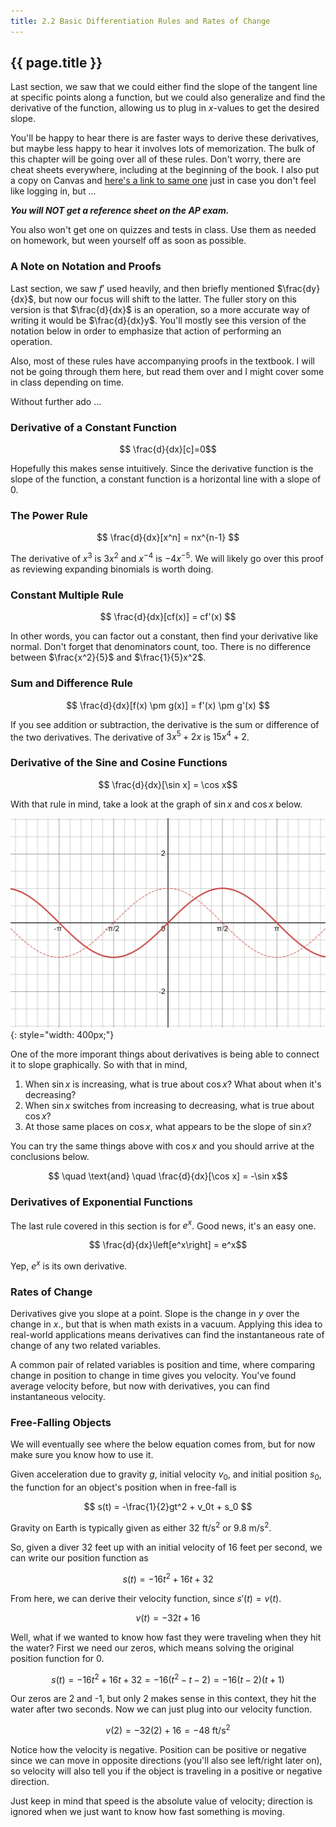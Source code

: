 ```yaml
---
title: 2.2 Basic Differentiation Rules and Rates of Change
---
```


## {{ page.title }}

Last section, we saw that we could either find the slope of the tangent line at specific points along a function, but we could also generalize and find the derivative of the function, allowing us to plug in $x$-values to get the desired slope.

You'll be happy to hear there is are faster ways to derive these derivatives, but maybe less happy to hear it involves lots of memorization. The bulk of this chapter will be going over all of these rules. Don't worry, there are cheat sheets everywhere, including at the beginning of the book. I also put a copy on Canvas and [here's a link to same one](/pdfs/differentiation-cheat-sheet.pdf) just in case you don't feel like logging in, but ...

***You will NOT get a reference sheet on the AP exam.***

You also won't get one on quizzes and tests in class. Use them as needed on homework, but ween yourself off as soon as possible.

### A Note on Notation and Proofs

Last section, we saw $f'$ used heavily, and then briefly mentioned $\frac{dy}{dx}$, but now our focus will shift to the latter. The fuller story on this version is that $\frac{d}{dx}$ is an operation, so a more accurate way of writing it would be $\frac{d}{dx}y$. You'll mostly see this version of the notation below in order to emphasize that action of performing an operation.

Also, most of these rules have accompanying proofs in the textbook. I will not be going through them here, but read them over and I might cover some in class depending on time.

Without further ado ...

### Derivative of a Constant Function

$$ \frac{d}{dx}[c]=0$$

Hopefully this makes sense intuitively. Since the derivative function is the slope of the function, a constant function is a horizontal line with a slope of 0.

### The Power Rule

$$ \frac{d}{dx}[x^n] = nx^{n-1} $$

The derivative of $x^3$ is $3x^2$ and $x^{-4}$ is $-4x^{-5}$. We will likely go over this proof as reviewing expanding binomials is worth doing.

### Constant Multiple Rule

$$ \frac{d}{dx}[cf(x)] = cf'(x) $$

In other words, you can factor out a constant, then find your derivative like normal. Don't forget that denominators count, too. There is no difference between $\frac{x^2}{5}$ and $\frac{1}{5}x^2$.

### Sum and Difference Rule

$$ \frac{d}{dx}[f(x) \pm g(x)] = f'(x) \pm g'(x) $$

If you see addition or subtraction, the derivative is the sum or difference of the two derivatives. The derivative of $3x^5 + 2x$ is $15x^4 + 2$.

### Derivative of the Sine and Cosine Functions

$$ \frac{d}{dx}[\sin x] = \cos x$$

With that rule in mind, take a look at the graph of $\sin x$ and $\cos x$ below.

![sin(x) and d/dx sin(x)](../img/2.2-sin-d-dx-sin.png){: style="width: 400px;"}

One of the more imporant things about derivatives is being able to connect it to slope graphically. So with that in mind,

1. When $\sin x$ is increasing, what is true about $\cos x$? What about when it's decreasing?
2. When $\sin x$ switches from increasing to decreasing, what is true about $\cos x$?
3. At those same places on $\cos x$, what appears to be the slope of $\sin x$?

You can try the same things above with $\cos x$ and you should arrive at the conclusions below.

$$  \quad \text{and} \quad \frac{d}{dx}[\cos x] = -\sin x$$

### Derivatives of Exponential Functions

The last rule covered in this section is for $e^x$. Good news, it's an easy one.

$$ \frac{d}{dx}\left[e^x\right] = e^x$$

Yep, $e^x$ is its own derivative.

### Rates of Change

Derivatives give you slope at a point. Slope is the change in $y$ over the change in $x$., but that is when math exists in a vacuum. Applying this idea to real-world applications means derivatives can find the instantaneous rate of change of any two related variables.

A common pair of related variables is position and time, where comparing change in position to change in time gives you velocity. You've found average velocity before, but now with derivatives, you can find instantaneous velocity.

### Free-Falling Objects

We will eventually see where the below equation comes from, but for now make sure you know how to use it.

Given acceleration due to gravity $g$, initial velocity $v_0$, and initial position $s_0$, the function for an object's position when in free-fall is

$$ s(t) = -\frac{1}{2}gt^2 + v_0t + s_0 $$

Gravity on Earth is typically given as either $32 \text{ ft}/\text{s}^2$ or $9.8 \text{ m}/\text{s}^2$.

So, given a diver 32 feet up with an initial velocity of 16 feet per second, we can write our position function as

$$ s(t) = -16t^2 + 16t + 32 $$

From here, we can derive their velocity function, since $s'(t) = v(t)$.

$$ v(t) = -32t + 16 $$

Well, what if we wanted to know how fast they were traveling when they hit the water? First we need our zeros, which means solving the original position function for 0.

$$ s(t) = -16t^2 + 16t + 32 = -16(t^2-t-2) = -16(t-2)(t+1)$$

Our zeros are 2 and -1, but only 2 makes sense in this context, they hit the water after two seconds. Now we can just plug into our velocity function.

$$ v(2) = -32(2) + 16 = -48 \text{ ft}/\text{s}^2 $$

Notice how the velocity is negative. Position can be positive or negative since we can move in opposite directions (you'll also see left/right later on), so velocity will also tell you if the object is traveling in a positive or negative direction.

Just keep in mind that speed is the absolute value of velocity; direction is ignored when we just want to know how fast something is moving.
